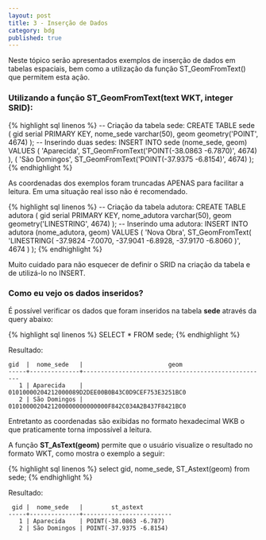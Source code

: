 ```yaml
---
layout: post
title: 3 - Inserção de Dados
category: bdg
published: true
---
```


Neste tópico serão apresentados exemplos de inserção de dados em tabelas espaciais, bem como a utilização da função ST_GeomFromText() que permitem esta ação.

### Utilizando a função ST_GeomFromText(text WKT, integer SRID):



{% highlight sql linenos %}
-- Criação da tabela sede:
CREATE TABLE sede ( 
	gid serial PRIMARY KEY, 
	nome_sede varchar(50), 
	geom geometry('POINT', 4674) 
);
-- Inserindo duas sedes:
INSERT INTO sede (nome_sede, geom) VALUES
(
 'Aparecida', ST_GeomFromText('POINT(-38.0863 -6.7870)', 4674)
),
(
 'São Domingos', ST_GeomFromText('POINT(-37.9375 -6.8154)', 4674)
);
{% endhighlight %}

<p class="info">As coordenadas dos exemplos foram truncadas APENAS para facilitar a leitura. Em uma situação real isso não é recomendado.</p>

{% highlight sql linenos %}
-- Criação da tabela adutora:
CREATE TABLE adutora ( 
	gid serial PRIMARY KEY, 
	nome_adutora varchar(50), 
	geom geometry('LINESTRING', 4674) 
);
-- Inserindo uma adutora:
INSERT INTO adutora (nome_adutora, geom) VALUES
(
	'Nova Obra',
	 ST_GeomFromText(
	 	'LINESTRING(
	 		-37.9824 -7.0070,
	 		-37.9041 -6.8928,
	 		-37.9170 -6.8060
	 	)', 4674
	 )
);
{% endhighlight %}

<p class="warning">Muito cuidado para não esquecer de definir o SRID na criação da tabela e de utilizá-lo no INSERT.</p>

### Como eu vejo os dados inseridos?

É possível verificar os dados que foram inseridos na tabela **sede** através da query abaixo:

{% highlight sql linenos %}
SELECT * FROM sede;
{% endhighlight %}

Resultado:

```
gid  |  nome_sede   |                        geom                        
-----+--------------+----------------------------------------------------
   1 | Aparecida    | 01010000204212000089D2DEE00B0B43C0D9CEF753E3251BC0
   2 | São Domingos | 0101000020421200000000000000F842C034A2B437F8421BC0
```
Entretanto as coordenadas são exibidas no formato hexadecimal WKB o que praticamente torna impossível a leitura.

A função **ST_AsText(geom)** permite que o usuário visualize o resultado no formato WKT, como mostra o exemplo a seguir:

{% highlight sql linenos %}
select gid, nome_sede, ST_Astext(geom) from sede;
{% endhighlight %}

Resultado:

```
 gid |  nome_sede   |        st_astext        
-----+--------------+-------------------------
   1 | Aparecida    | POINT(-38.0863 -6.787)
   2 | São Domingos | POINT(-37.9375 -6.8154)
```




